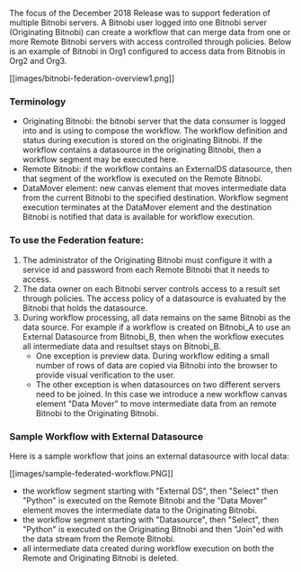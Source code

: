 The focus of the December 2018 Release was to support federation of multiple Bitnobi servers. A Bitnobi user logged into one Bitnobi server (Originating Bitnobi) can create a workflow that can merge data from one or more Remote Bitnobi servers with access controlled through policies. Below is an example of Bitnobi in Org1 configured to access data from Bitnobis in Org2 and Org3.

[[images/bitnobi-federation-overview1.png]]

### Terminology
* Originating Bitnobi: the bitnobi server that the data consumer is logged into and is using to compose the workflow. The workflow definition and status during execution is stored on the originating Bitnobi. If the workflow contains a datasource in the originating Bitnobi, then a workflow segment may be executed here.
* Remote Bitnobi: if the workflow contains an ExternalDS datasource, then that segment of the workflow is executed on the Remote Bitnobi.
* DataMover element: new canvas element that moves intermediate data from the current Bitnobi to the specified destination. Workflow segment execution terminates at the DataMover element and the destination Bitnobi is notified that data is available for workflow execution.

### To use the Federation feature:

1. The administrator of the Originating Bitnobi must configure it with a service id and password from each Remote Bitnobi that it needs to access.
2. The data owner on each Bitnobi server controls access to a result set through policies. The access policy of a datasource is evaluated by the Bitnobi that holds the datasource.
3. During workflow processing, all data remains on the same Bitnobi as the data source. For example if a workflow is created on Bitnobi_A to use an External Datasource from Bitnobi_B, then when the workflow executes all intermediate data and resultset stays on Bitnobi_B. 
   * One exception is preview data. During workflow editing a small number of rows of data are copied via Bitnobi into the browser to provide visual verification to the user. 
   * The other exception is when datasources on two different servers need to be joined. In this case we introduce a new workflow canvas element "Data Mover" to move intermediate data from an remote Bitnobi to the Originating Bitnobi.

### Sample Workflow with External Datasource
Here is a sample workflow that joins an external datasource with local data:

[[images/sample-federated-workflow.PNG]]

* the workflow segment starting with "External DS", then "Select" then "Python" is executed on the Remote Bitnobi and the "Data Mover" element moves the intermediate data to the Originating Bitnobi.
* the workflow segment starting with "Datasource", then "Select", then "Python" is executed on the Originating Bitnobi and then "Join"ed with the data stream from the Remote Bitnobi.
* all intermediate data created during workflow execution on both the Remote and Originating Bitnobi is deleted.



